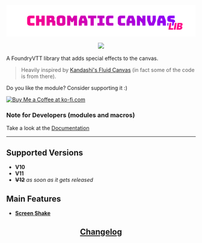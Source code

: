 <a href="https://foundryvtt.com/packages/chromatic-canvas">
  <p align="center">
    <img src="https://raw.githubusercontent.com/RPG-Made-Simple/FVTT-ChromaticCanvas/main/branding/title.png" alt="Chromatic Canvas Title">
  </p>
</a>

<p align="center">
  <a href="https://discord.gg/RAgPXB4zG7">
    <img src="https://discord.com/api/guilds/1071251491375042661/widget.png?style=shield"/>
  </a>
</p>

A FoundryVTT library that adds special effects to the canvas.

> Heavily inspired by [Kandashi's Fluid Canvas](https://github.com/kandashi/kandashis-fluid-canvas) (in fact some of the code is from there).

Do you like the module? Consider supporting it :)

<a href='https://ko-fi.com/T6T8IFCB5' target='_blank'><img height='36' style='border:0px;height:36px;' src='https://storage.ko-fi.com/cdn/kofi5.png?v=3' border='0' alt='Buy Me a Coffee at ko-fi.com' /></a>

### Note for Developers (modules and macros)
Take a look at the [Documentation](https://docs.rpgmadesimple.com/FVTT-ChromaticCanvas/)

---
## Supported Versions
- **V10**
- **V11**
- ~~**V12**~~ _as soon as it gets released_

## Main Features
- [**Screen Shake**]()

<h2 align="center"> <a href="https://raw.githubusercontent.com/RPG-Made-Simple/FVTT-ChromaticCanvas/blob/main/CHANGELOG.md"> Changelog</a> </h2>
